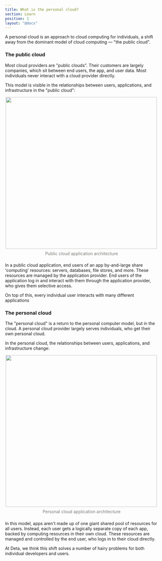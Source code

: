 ```yaml
---
title: What is the personal cloud?
section: Learn
position: 1
layout: "@docs"
---
```


A personal cloud is an approach to cloud computing for individuals, a shift away from the dominant model of cloud computing — "the public cloud".

### The public cloud

Most cloud providers are "public clouds". Their customers are largely companies, which sit between end users, the app, and user data. Most individuals never interact with a cloud provider directly. 

This model is visible in the relationships between users, applications, and infrastructure in the "public cloud":

<div style="display: flex; flex-direction: column; width: 100%; align-items: center;">
<img src="/docs_assets/public_cloud.png" width="500px" />
<div style="max-width: 100%; white-space: pre-wrap; word-break: break-word; caret-color: rgb(55, 53, 47); font-size: 14px; line-height: 1.4; color: rgba(55, 53, 47, 0.65); padding-top: 6px; padding-bottom: 6px; padding-left: 2px;" data-content-editable-leaf="true" contenteditable="false">Public cloud application architecture</div>
</div>

In a public cloud application, end users of an app by-and-large share 'computing' resources: servers, databases, file stores, and more. These resources are managed by the application provider. End users of the application log in and interact with them through the application provider, who gives them selective access. 

On top of this, every individual user interacts with many different applications

### The personal cloud

The "personal cloud" is a return to the personal computer model, but in the cloud. A personal cloud provider largely serves individuals, who get their own personal cloud. 

In the personal cloud, the relationships between users, applications, and infrastructure change:

<div style="display: flex; flex-direction: column; width: 100%; align-items: center;">
<img src="/docs_assets/personal_cloud.png" width="500px" />
<div style="max-width: 100%; white-space: pre-wrap; word-break: break-word; caret-color: rgb(55, 53, 47); font-size: 14px; line-height: 1.4; color: rgba(55, 53, 47, 0.65); padding-top: 6px; padding-bottom: 6px; padding-left: 2px;" data-content-editable-leaf="true" contenteditable="false">Personal cloud application architecture</div>
</div>

In this model, apps aren't made up of one giant shared pool of resources for all users. Instead, each user gets a logically separate copy of each app, backed by computing resources in their own cloud. These resources are managed and controlled by the end user, who logs in to their cloud directly.

At Deta, we think this shift solves a number of hairy problems for both individual developers and users.
